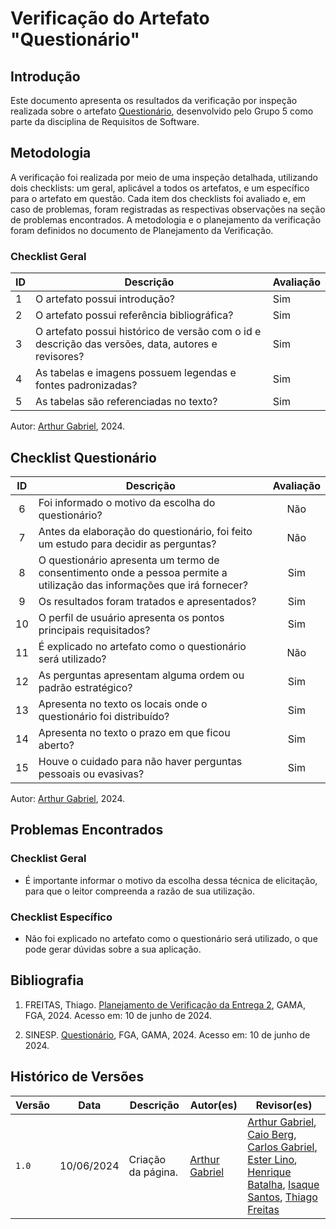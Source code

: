 # Verificação do Artefato "Questionário"

## Introdução

Este documento apresenta os resultados da verificação por inspeção realizada sobre o artefato [Questionário](https://requisitos-de-software.github.io/2024.1-Sinesp_Cidadao/elicitacao/tecnicas/questionario/), desenvolvido pelo Grupo 5 como parte da disciplina de Requisitos de Software.

## Metodologia

A verificação foi realizada por meio de uma inspeção detalhada, utilizando dois checklists: um geral, aplicável a todos os artefatos, e um específico para o artefato em questão. Cada item dos checklists foi avaliado e, em caso de problemas, foram registradas as respectivas observações na seção de problemas encontrados. A metodologia e o planejamento da verificação foram definidos no documento de Planejamento da Verificação.

### Checklist Geral

<table>
  <thead>
    <tr>
      <th>ID</th>
      <th>Descrição</th>
      <th>Avaliação</th>
    </tr>
  </thead>
  <tbody>
    <tr>
      <td>1</td>
      <td>O artefato possui introdução?</td>
      <td>Sim</td>
    </tr>
    <tr>
      <td>2</td>
      <td>O artefato possui referência bibliográfica?</td>
      <td>Sim</td>
    </tr>
    <tr>
      <td>3</td>
      <td>O artefato possui histórico de versão com o id e descrição das versões, data, autores e revisores?</td>
      <td>Sim</td>
    </tr>
    <tr>
      <td>4</td>
      <td>As tabelas e imagens possuem legendas e fontes padronizadas?</td>
      <td>Sim</td>
    </tr>
    <tr>
      <td>5</td>
      <td>As tabelas são referenciadas no texto?</td>
      <td>Sim</td>
    </tr>
  </tbody>
</table>

Autor: [Arthur Gabriel](https://github.com/ArthurGabrieel), 2024.

## Checklist Questionário

<table>
  <thead>
    <tr>
      <th>ID</th>
      <th>Descrição</th>
      <th>Avaliação</th>
    </tr>
  </thead>
  <tbody>
    <tr>
      <td align="center">6</td>
      <td>Foi informado o motivo da escolha do questionário?</td>
      <td align="center">Não</td>
    </tr>
    <tr>
      <td align="center">7</td>
      <td>Antes da elaboração do questionário, foi feito um estudo para decidir as perguntas?</td>
      <td align="center">Não</td>
    </tr>
    <tr>
      <td align="center">8</td>
      <td>O questionário apresenta um termo de consentimento onde a pessoa permite a utilização das informações que irá fornecer?</td>
      <td align="center">Sim</td>
    </tr>
    <tr>
      <td align="center">9</td>
      <td>Os resultados foram tratados e apresentados?</td>
      <td align="center">Sim</td>
    </tr>
    <tr>
      <td align="center">10</td>
      <td>O perfil de usuário apresenta os pontos principais requisitados?</td>
      <td align="center">Sim</td>
    </tr>
    <tr>
      <td align="center">11</td>
      <td>É explicado no artefato como o questionário será utilizado?</td>
      <td align="center">Não</td>
    </tr>
    <tr>
      <td align="center">12</td>
      <td>As perguntas apresentam alguma ordem ou padrão estratégico?</td>
      <td align="center">Sim</td>
    </tr>
    <tr>
      <td align="center">13</td>
      <td>Apresenta no texto os locais onde o questionário foi distribuído?</td>
      <td align="center">Sim</td>
    </tr>
    <tr>
      <td align="center">14</td>
      <td>Apresenta no texto o prazo em que ficou aberto?</td>
      <td align="center">Sim</td>
    </tr>
    <tr>
      <td align="center">15</td>
      <td>Houve o cuidado para não haver perguntas pessoais ou evasivas?</td>
      <td align="center">Sim</td>
    </tr>
  </tbody>
</table>

Autor: [Arthur Gabriel](https://github.com/ArthurGabrieel), 2024.

## Problemas Encontrados
### Checklist Geral
- É importante informar o motivo da escolha dessa técnica de elicitação, para que o leitor compreenda a razão de sua utilização.

### Checklist Específico
- Não foi explicado no artefato como o questionário será utilizado, o que pode gerar dúvidas sobre a sua aplicação.

## Bibliografia

1. FREITAS, Thiago. [Planejamento de Verificação da Entrega 2](https://requisitos-de-software.github.io/2024.1-Gov.br/#/verificacao/grupo+1/entrega2/planejamento_entrega2), GAMA, FGA, 2024. Acesso em: 10 de junho de 2024.

2. SINESP. [Questionário](hhttps://requisitos-de-software.github.io/2024.1-Sinesp_Cidadao/elicitacao/tecnicas/questionario/), FGA, GAMA, 2024. Acesso em: 10 de junho de 2024.

## Histórico de Versões

| Versão | Data       | Descrição          | Autor(es)                                                                                                 | Revisor(es)                                                                                                                                                                                                                                                                                                                           |
| ------ | ---------- | ------------------ | --------------------------------------------------------------------------------------------------------- | ------------------------------------------------------------------------------------------------------------------------------------------------------------------------------------------------------------------------------------------------------------------------------------------------------------------------------------- |
| `1.0`  | 10/06/2024 | Criação da página. | [Arthur Gabriel](https://github.com/ArthurGabrieel) | [Arthur Gabriel](ArthurGabrieel), [Caio Berg](https://github.com/Caio-bergbjj), [Carlos Gabriel](https://github.com/TheCarlosRamos), [Ester Lino](https://github.com/esteerlino), [Henrique Batalha](https://github.com/HeBatalha), [Isaque Santos](https://github.com/IsaqueSH), [Thiago Freitas](https://github.com/thiagorfreitas) |
